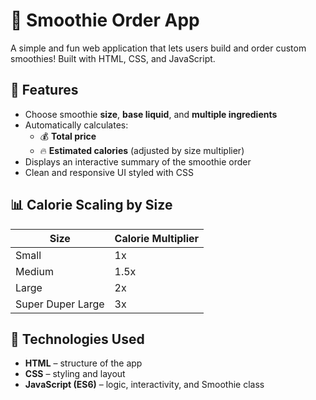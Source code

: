 # 🥤 Smoothie Order App

A simple and fun web application that lets users build and order custom smoothies! Built with HTML, CSS, and JavaScript.

## 🚀 Features

- Choose smoothie **size**, **base liquid**, and **multiple ingredients**
- Automatically calculates:
  - 💰 **Total price**
  - 🔥 **Estimated calories** (adjusted by size multiplier)
- Displays an interactive summary of the smoothie order
- Clean and responsive UI styled with CSS

## 📊 Calorie Scaling by Size

| Size               | Calorie Multiplier |
|--------------------|--------------------|
| Small              | 1x                 |
| Medium             | 1.5x               |
| Large              | 2x                 |
| Super Duper Large  | 3x                 |

## 🧠 Technologies Used

- **HTML** – structure of the app  
- **CSS** – styling and layout  
- **JavaScript (ES6)** – logic, interactivity, and Smoothie class
